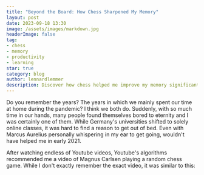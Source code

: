 ```yaml
---
title: "Beyond the Board: How Chess Sharpened My Memory"
layout: post
date: 2023-09-18 13:30
image: /assets/images/markdown.jpg
headerImage: false
tag:
- chess
- memory
- productivity
- learning
star: true
category: blog
author: lennardlemmer
description: Discover how chess helped me improve my memory significantly after two years of active playing
---
```


Do you remember the years? The years in which we mainly spent our time at home during the pandemic? I think we both do. Suddenly, with so much time in our hands, 
many people found themselves bored to eternity and I was certainly one of them. While Germany's universities shifted to solely online classes, it was hard to find a reason to get out of bed. 
Even with Marcus Aurelius personally whispering in my ear to get going, wouldn't have helped me in early 2021. 

After watching endless of Youtube videos, Youtube's algorithms recommended me a video of Magnus Carlsen playing a random chess game. While I don't exactly remember the exact video, it was similar to this:
